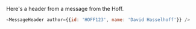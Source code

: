 Here's a header from a message from the Hoff.

```js
<MessageHeader author={{id: 'HOFF123', name: 'David Hasselhoff'}} />
```
